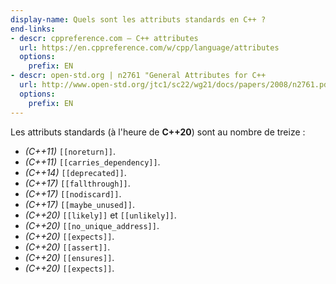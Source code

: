 ```yaml
---
display-name: Quels sont les attributs standards en C++ ?
end-links:
- descr: cppreference.com – C++ attributes
  url: https://en.cppreference.com/w/cpp/language/attributes
  options:
    prefix: EN
- descr: open-std.org | n2761 "General Attributes for C++
  url: http://www.open-std.org/jtc1/sc22/wg21/docs/papers/2008/n2761.pdf
  options:
    prefix: EN
---
```

Les attributs standards (à l'heure de **C++20**) sont au nombre de treize :

 - *(C++11)* ```[[noreturn]]```.
 - *(C++11)* ```[[carries_dependency]]```.
 - *(C++14)* ```[[deprecated]]```.
 - *(C++17)* ```[[fallthrough]]```.
 - *(C++17)* ```[[nodiscard]]```.
 - *(C++17)* ```[[maybe_unused]]```.
 - *(C++20)* ```[[likely]]``` et ```[[unlikely]]```.
 - *(C++20)* ```[[no_unique_address]]```.
 - *(C++20)* ```[[expects]]```.
 - *(C++20)* ```[[assert]]```.
 - *(C++20)* ```[[ensures]]```.
 - *(C++20)* ```[[expects]]```.
